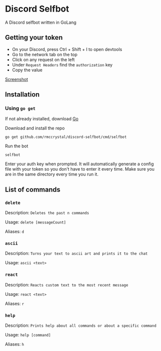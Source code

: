 # Discord Selfbot
A Discord selfbot written in GoLang

## Getting your token
* On your Discord, press Ctrl + Shift + I to open devtools
* Go to the network tab on the top
* Click on any request on the left
* Under `Request Headers` find the `authorization` key
* Copy the value

[Screenshot](https://prnt.sc/u4pdmp)

## Installation
### Using `go get`
If not already installed, download [Go](https://golang.org/dl/)

Download and install the repo
```
go get github.com/rmccrystal/discord-selfbot/cmd/selfbot
```
Run the bot
```
selfbot
```
Enter your auth key when prompted. It will automatically generate a config
file with your token so you don't have to enter it every time. Make sure
you are in the same directory every time you run it.

## List of commands
### `delete`

Description: `Deletes the past n commands`

Usage: `delete [messageCount]`

Aliases: `d`

### `ascii`

Description: `Turns your text to ascii art and prints it to the chat`

Usage: `ascii <text>`

### `react`

Description: `Reacts custom text to the most recent message`

Usage: `react <text>`

Aliases: `r`

### `help`

Description: `Prints help about all commands or about a specific command`

Usage: `help [command]`

Aliases: `h`
